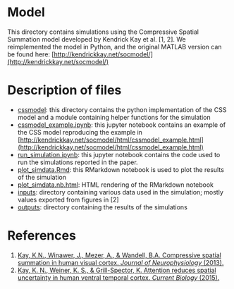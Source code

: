 # Model

This directory contains simulations using the Compressive Spatial
Summation model developed by Kendrick Kay et al. [1, 2]. We reimplemented
the model in Python, and the original MATLAB version can be found here:
[http://kendrickkay.net/socmodel/](http://kendrickkay.net/socmodel/)

# Description of files

- [cssmodel](cssmodel): this directory contains the python
  implementation of the CSS model and a module containing helper
  functions for the simulation
- [cssmodel_example.ipynb](cssmodel_example.ipynb): this jupyter
  notebook contains an example of the CSS model reproducing the example
  in [http://kendrickkay.net/socmodel/html/cssmodel_example.html](http://kendrickkay.net/socmodel/html/cssmodel_example.html)
- [run_simulation.ipynb](run_simulation.ipynb): this jupyter notebook
  contains the code used to run the simulations reported in the paper.
- [plot_simdata.Rmd](plot_simdata.Rmd): this RMarkdown notebook is used
  to plot the results of the simulation
- [plot_simdata.nb.html](plot_simdata.nb.html): HTML rendering of the
  RMarkdown notebook
- [inputs](inputs): directory containing various data used in the
  simulation; mostly values exported from figures in [2]
- [outputs](outputs): directory containing the results of the
  simulations


# References

1. [Kay, K.N., Winawer, J., Mezer, A., & Wandell, B.A. Compressive spatial summation in human visual cortex. *Journal of Neurophysiology* (2013).](https://www.ncbi.nlm.nih.gov/pubmed/23615546)
2. [Kay, K. N., Weiner, K. S., & Grill-Spector, K. Attention reduces spatial uncertainty in human ventral temporal cortex. *Current Biology* (2015).](https://www.ncbi.nlm.nih.gov/pubmed/25702580)
